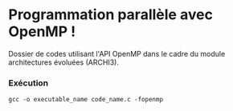 # Programmation parallèle avec OpenMP !

Dossier de codes utilisant l'API OpenMP dans le cadre du module architectures évoluées (ARCHI3). 


### Exécution 
`gcc -o executable_name code_name.c -fopenmp`